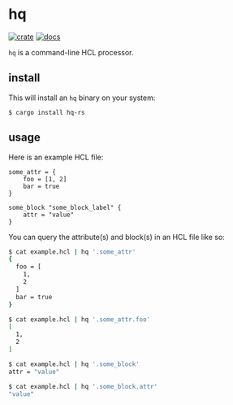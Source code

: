 # hq

[![crate](https://img.shields.io/crates/v/hq-rs)](https://crates.io/crates/hq-rs)
[![docs](https://img.shields.io/docsrs/hq-rs)](https://docs.rs/hq-rs/latest)

`hq` is a command-line HCL processor.

## install

This will install an `hq` binary on your system:

```
$ cargo install hq-rs
```

## usage

Here is an example HCL file:

```hcl
some_attr = {
    foo = [1, 2]
    bar = true
}

some_block "some_block_label" {
    attr = "value"
}
```

You can query the attribute(s) and block(s) in an HCL file like so:

```sh
$ cat example.hcl | hq '.some_attr'
{
  foo = [
    1,
    2
  ]
  bar = true
}

$ cat example.hcl | hq '.some_attr.foo'
[
  1,
  2
]

$ cat example.hcl | hq '.some_block'
attr = "value"

$ cat example.hcl | hq '.some_block.attr'
"value"
```

